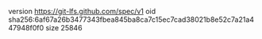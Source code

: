 version https://git-lfs.github.com/spec/v1
oid sha256:6af67a26b3477343fbea845ba8ca7c15ec7cad38021b8e52c7a21a447948f0f0
size 25846
